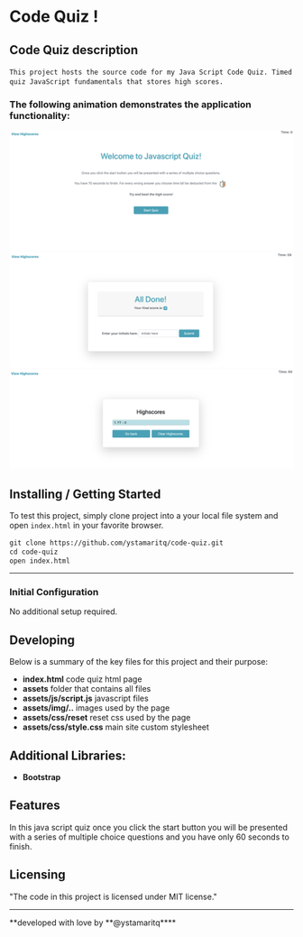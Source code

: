 # Code Quiz !

## Code Quiz description

`This project hosts the source code for my Java Script Code Quiz. Timed quiz JavaScript fundamentals that stores high scores.`

### The following animation demonstrates the application functionality:

![code quiz](./assets/img/ex1.png)
![code quiz](./assets/img/ex2.png)
![code quiz](./assets/img/ex3.png)

## Installing / Getting Started

To test this project, simply clone project into a your local file system and open `index.html` in your favorite browser.

```
git clone https://github.com/ystamaritq/code-quiz.git
cd code-quiz
open index.html

```

---

### Initial Configuration

No additional setup required.

## Developing

Below is a summary of the key files for this project and their purpose:

- **index.html** code quiz html page
- **assets** folder that contains all files
- **assets/js/script.js** javascript files
- **assets/img/..** images used by the page
- **assets/css/reset** reset css used by the page
- **assets/css/style.css** main site custom stylesheet

## Additional Libraries:

- **Bootstrap**

## Features

In this java script quiz once you click the start button you will be presented with a series of multiple choice questions and you have only 60 seconds to finish.

## Licensing

"The code in this project is licensed under MIT license."

---

**developed with love by **@ystamaritq\*\*\*\*
